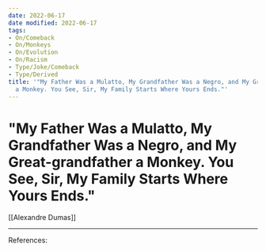 ```yaml
---
date: 2022-06-17
date modified: 2022-06-17
tags:
- On/Comeback
- On/Monkeys
- On/Evolution
- On/Racism
- Type/Joke/Comeback
- Type/Derived
title: '"My Father Was a Mulatto, My Grandfather Was a Negro, and My Great-grandfather
  a Monkey. You See, Sir, My Family Starts Where Yours Ends."'
---
```


# "My Father Was a Mulatto, My Grandfather Was a Negro, and My Great-grandfather a Monkey. You See, Sir, My Family Starts Where Yours Ends."
[[Alexandre Dumas]]

---
References: